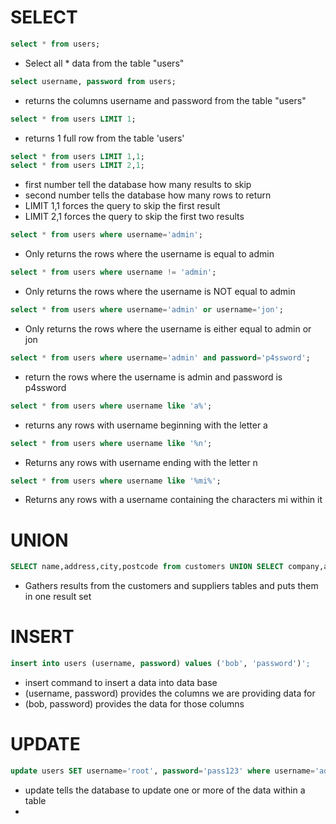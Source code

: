# SELECT

```sql
select * from users;
```
- Select all * data from the table "users"

```sql
select username, password from users;
```
- returns the columns username and password from the table "users"

```sql
select * from users LIMIT 1;
```
- returns  1 full row from the table 'users'

```sql
select * from users LIMIT 1,1;
select * from users LIMIT 2,1;
```
- first number tell the database how many results to skip
- second number tells the database how many rows to return
- LIMIT 1,1 forces the query to skip the first result
- LIMIT 2,1 forces the query to skip the first two results

```sql
select * from users where username='admin';
```
- Only returns the rows where the username is equal to admin

```sql
select * from users where username != 'admin';
```
- Only returns the rows where the username is NOT equal to admin

```sql
select * from users where username='admin' or username='jon';
```
- Only returns the rows where the username is either equal to admin or jon

```sql
select * from users where username='admin' and password='p4ssword';
```
- return the rows where the username is admin and password is p4ssword

```sql 
select * from users where username like 'a%';
```
- returns any rows with username beginning with the letter a

```sql
select * from users where username like '%n';
```
- Returns any rows with username ending with the letter n

```sql
select * from users where username like '%mi%';
```
- Returns any rows with a username containing the characters mi within it

# UNION
```sql
SELECT name,address,city,postcode from customers UNION SELECT company,address,city,postcode from suppliers;
```
- Gathers results from the customers and suppliers tables and puts them in one result set

# INSERT
```sql
insert into users (username, password) values ('bob', 'password')';
```
- insert command to insert a data into data base 
- (username, password) provides the columns we are providing data for
- (bob, password) provides the data for those columns
# UPDATE
```sql
update users SET username='root', password='pass123' where username='admin';
```
- update tells the database to update one or more of the data within a table
- 







